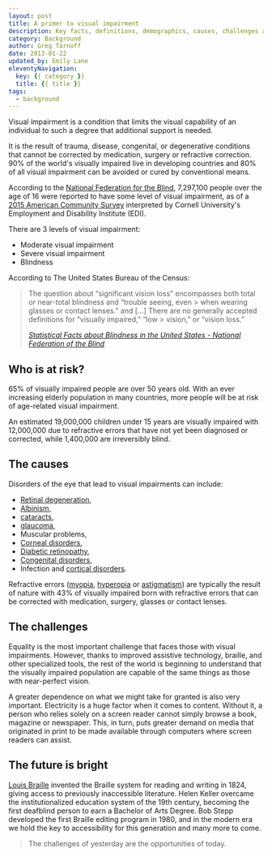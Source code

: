 ```yaml
---
layout: post
title: A primer to visual impairment
description: Key facts, definitions, demographics, causes, challenges and future of visual impairment.
category: Background
author: Greg Tarnoff
date: 2013-01-22
updated_by: Emily Lane
eleventyNavigation:
  key: {{ category }}
  title: {{ title }}
tags:
  - background
---
```


Visual impairment is a condition that limits the visual capability of an individual to such a degree that additional support is needed.

It is the result of trauma, disease, congenital, or degenerative conditions that cannot be corrected by medication, surgery or refractive correction. 90% of the world's visually impaired live in developing countries and 80% of all visual impairment can be avoided or cured by conventional means.

According to the [National Federation for the Blind](https://nfb.org/), 7,297,100 people over the age of 16 were reported to have some level of visual impairment, as of a [2015 American Community Survey](https://nfb.org/blindness-statistics) interpreted by Cornell University's Employment and Disability Institute (EDI). 

There are 3 levels of visual impairment:

- Moderate visual impairment
- Severe visual impairment
- Blindness

According to The United States Bureau of the Census:

<blockquote>
  <p>The question about “significant vision loss” encompasses both total or near-total blindness and “trouble seeing, even > when wearing glasses or contact lenses.” and [...] There are no generally accepted definitions for “visually impaired,” “low > vision,” or “vision loss.”</p>
  <footer>
    <cite><a href="https://nfb.org/blindness-statistics">Statistical Facts about Blindness in the United States - National Federation of the Blind</a></cite>
  </footer>
</blockquote>


## Who is at risk?

65% of visually impaired people are over 50 years old. With an ever increasing elderly population in many countries, more people will be at risk of age-related visual impairment. 

An estimated 19,000,000 children under 15 years are visually impaired with 12,000,000 due to refractive errors that have not yet been diagnosed or corrected, while 1,400,000 are irreversibly blind.

## The causes

Disorders of the eye that lead to visual impairments can include: 

- [Retinal degeneration](http://ffb.ca/learn/eye-diseases/),
- [Albinism](https://en.wikipedia.org/wiki/Albinism),
- [cataracts](https://en.wikipedia.org/wiki/Cataract),
- [glaucoma](https://en.wikipedia.org/wiki/Glaucoma),
- Muscular problems,
- [Corneal disorders](https://www.nei.nih.gov/health/cornealdisease/),
- [Diabetic retinopathy](https://en.wikipedia.org/wiki/Diabetic_retinopathy),
- [Congenital disorders](https://en.wikipedia.org/wiki/Congenital_disorder),
- Infection and [cortical disorders](https://en.wikipedia.org/wiki/Cortical_visual_impairment).

Refractive errors ([myopia](https://en.wikipedia.org/wiki/Myopia), [hyperopia](https://en.wikipedia.org/wiki/Hyperopia) or [astigmatism](https://www.medicalnewstoday.com/articles/158810.php)) are typically the result of nature with 43% of visually impaired born with refractive errors that can be corrected with medication, surgery, glasses or contact lenses.


## The challenges

Equality is the most important challenge that faces those with visual impairments. However, thanks to improved assistive technology, braille, and other specialized tools, the rest of the world is beginning to understand that the visually impaired population are capable of the same things as those with near-perfect vision.

A greater dependence on what we might take for granted is also very important. Electricity is a huge factor when it comes to content. Without it, a person who relies solely on a screen reader cannot simply browse a book, magazine or newspaper. This, in turn, puts greater demand on media that originated in print to be made available through computers where screen readers can assist.


## The future is bright

[Louis Braille](https://en.wikipedia.org/wiki/Louis_Braille) invented the Braille system for reading and writing in 1824, giving access to previously inaccessible literature. Helen Keller overcame the institutionalized education system of the 19th century, becoming the first deafblind person to earn a Bachelor of Arts Degree. Bob Stepp  developed the first Braille editing program in 1980, and in the modern era we hold the key to accessibility for this generation and many more to come.

> The challenges of yesterday are the opportunities of today.
